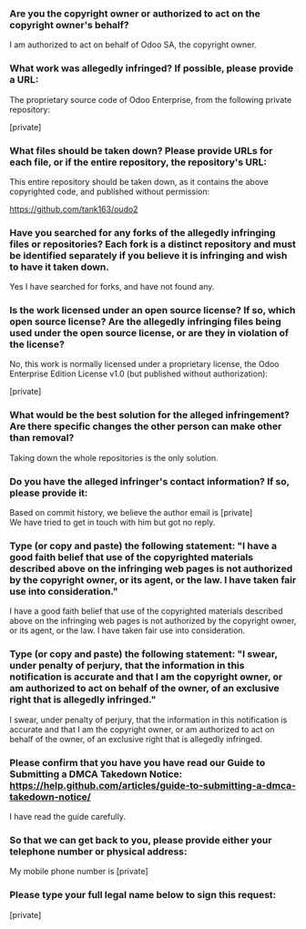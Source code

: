 ### Are you the copyright owner or authorized to act on the copyright owner's behalf?  
  
I am authorized to act on behalf of Odoo SA, the copyright owner.  
  
### What work was allegedly infringed? If possible, please provide a URL:  
  
The proprietary source code of Odoo Enterprise, from the following private repository:  
  
[private]  
  
### What files should be taken down? Please provide URLs for each file, or if the entire repository, the repository's URL:  
  
This entire repository should be taken down, as it contains the above copyrighted code, and published without permission:  
  
https://github.com/tank163/oudo2  
  
### Have you searched for any forks of the allegedly infringing files or repositories? Each fork is a distinct repository and must be identified separately if you believe it is infringing and wish to have it taken down.  
  
Yes I have searched for forks, and have not found any.  
  
### Is the work licensed under an open source license? If so, which open source license? Are the allegedly infringing files being used under the open source license, or are they in violation of the license?  
  
No, this work is normally licensed under a proprietary license, the Odoo Enterprise Edition License v1.0 (but published without authorization):  
  
[private]  
  
### What would be the best solution for the alleged infringement? Are there specific changes the other person can make other than removal?  
  
Taking down the whole repositories is the only solution.  
  
### Do you have the alleged infringer's contact information? If so, please provide it:  
  
Based on commit history, we believe the author email is [private]    
We have tried to get in touch with him but got no reply.  
  
### Type (or copy and paste) the following statement: "I have a good faith belief that use of the copyrighted materials described above on the infringing web pages is not authorized by the copyright owner, or its agent, or the law. I have taken fair use into consideration."  
  
I have a good faith belief that use of the copyrighted materials described above on the infringing web pages is not authorized by the copyright owner, or its agent, or the law. I have taken fair use into consideration.  
  
### Type (or copy and paste) the following statement: "I swear, under penalty of perjury, that the information in this notification is accurate and that I am the copyright owner, or am authorized to act on behalf of the owner, of an exclusive right that is allegedly infringed."  
  
I swear, under penalty of perjury, that the information in this notification is accurate and that I am the copyright owner, or am authorized to act on behalf of the owner, of an exclusive right that is allegedly infringed.  
  
### Please confirm that you have you have read our Guide to Submitting a DMCA Takedown Notice: https://help.github.com/articles/guide-to-submitting-a-dmca-takedown-notice/  
  
I have read the guide carefully.  
  
### So that we can get back to you, please provide either your telephone number or physical address:  
  
My mobile phone number is [private]    
  
### Please type your full legal name below to sign this request:  

[private]  
